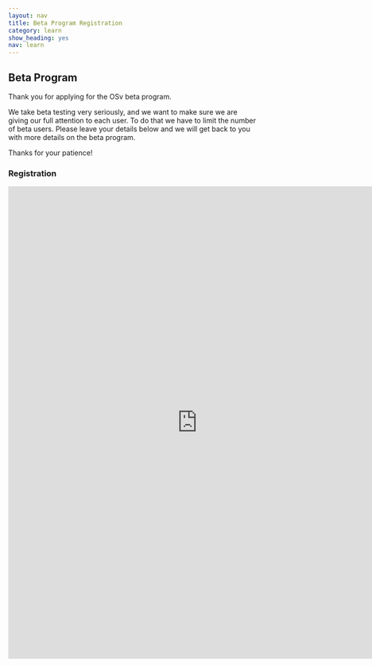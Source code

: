 ```yaml
---
layout: nav
title: Beta Program Registration
category: learn
show_heading: yes
nav: learn
---
```


## Beta Program
Thank you for applying for the OSv beta program.

We take beta testing very seriously, and we want to make sure we are giving our full attention to each user.  To do that we have to limit the number of beta users.
Please leave your details below and we will get back to you with more details on the beta program.

Thanks for your patience!
<!--more-->

### Registration

<iframe src="https://docs.google.com/a/cloudius-systems.com/forms/d/1zwFz1RS3r8ufeehM3WdIxh3gzng5O7EG7zDTgQR-JRU/viewform?embedded=true" width="760" height="950" frameborder="0" marginheight="0" marginwidth="0">Loading...</iframe>

